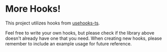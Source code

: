 # More Hooks!

This project utilizes hooks from [usehooks-ts](https://usehooks-ts.com/).

Feel free to write your own hooks, but please check if the library above doesn't already have one that you need.
When creating new hooks, please remember to include an example usage for future reference.
